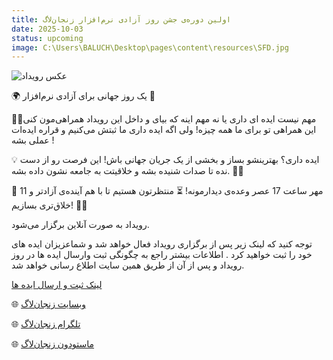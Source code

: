 ```yaml
---
title: اولین دوره‌ی جشن روز آزادی نرم‌افزار زنجان‌لاگ
date: 2025-10-03
status: upcoming
image: C:\Users\BALUCH\Desktop\pages\content\resources\SFD.jpg
---
```

![عکس رویداد](SFD.jpg)

🌍 یک روز جهانی برای آزادی نرم‌افزار 🚀

🌱✨مهم نیست ایده ای داری یا نه مهم اینه که بیای و داخل این رویداد همراهی‌مون کنی این همراهی تو برای ما همه چیزه! ولی اگه ایده داری ما ثبتش می‌کنیم و قراره ایده‌ات عملی بشه !

💡 ایده داری؟ بهترینشو بساز و بخشی از یک جریان جهانی باش!
این فرصت رو از دست نده تا صدات شنیده بشه و خلاقیتت به جامعه نشون داده بشه. 🌱✨

📅 11 مهر ساعت 17 عصر وعده‌ی دیدارمونه!
⏳ منتظرتون هستیم تا با هم آینده‌ی آزادتر و خلاق‌تری بسازیم! 💜🐧

 رویداد به صورت آنلاین برگزار می‌شود.

 توجه کنید که لینک زیر پس از برگزاری رویداد فعال خواهد شد و شماعزیزان ایده های خود را ثبت  خواهید کرد . اطلاعات بیشتر راجع به چگونگی ثبت وارسال ایده ها در روز رویداد و پس از آن از طریق همین سایت اطلاع رسانی خواهد شد.

 [لینک ثبت و ارسال ایده ها ](https://zanjanlug.ir/)
 
🌐 [وبسایت زنجان‌لاگ](http://zanjanlug.ir)  

🌐 [تلگرام زنجان‌لاگ](http://t.me/zanjan_lug)

🌐 [ماستودون زنجان‌لاگ](https://ohai.social/@zanjanlug)